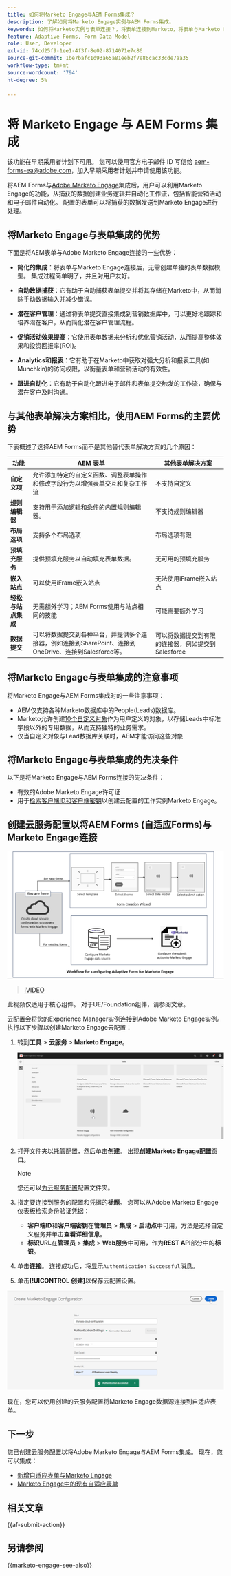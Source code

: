 ```yaml
---
title: 如何将Marketo Engage与AEM Forms集成？
description: 了解如何将Marketo Engage实例与AEM Forms集成。
keywords: 如何将Marketo实例与表单连接？，将表单连接到Marketo，将表单与Marketo Engage集成，将自适应表单与Marketo实例集成。
feature: Adaptive Forms, Form Data Model
role: User, Developer
exl-id: 74cd25f9-1ee1-4f3f-8e02-8714071e7c86
source-git-commit: 1be7bafc1d93a65a81eeb2f7e86cac33cde7aa35
workflow-type: tm+mt
source-wordcount: '794'
ht-degree: 5%

---
```


# 将 Marketo Engage 与 AEM Forms 集成

<span class="preview">该功能在早期采用者计划下可用。 您可以使用官方电子邮件 ID 写信给 aem-forms-ea@adobe.com，加入早期采用者计划并申请使用该功能。</span>

将AEM Forms与[Adobe Marketo Engage](https://experienceleague.adobe.com/en/docs/marketo/using/home)集成后，用户可以利用Marketo Engage的功能，从捕获的数据创建业务逻辑并自动化工作流，包括智能营销活动和电子邮件自动化。 配置的表单可以将捕获的数据发送到Marketo Engage进行处理。

## 将Marketo Engage与表单集成的优势

下面是将AEM表单与Adobe Marketo Engage连接的一些优势：

* **简化的集成**：将表单与Marketo Engage连接后，无需创建单独的表单数据模型。 集成过程简单明了，并且对用户友好。
* **自动数据捕获**：它有助于自动捕获表单提交并将其存储在Marketo中，从而消除手动数据输入并减少错误。

* **潜在客户管理**：通过将表单提交直接集成到营销数据库中，可以更好地跟踪和培养潜在客户，从而简化潜在客户管理流程。

* **促销活动效果提高**：它使用表单数据来分析和优化营销活动，从而提高整体效果和投资回报率(ROI)。

* **Analytics和报表**：它有助于在Marketo中获取对强大分析和报表工具(如Munchkin)的访问权限，以衡量表单和营销活动的有效性。

* **跟进自动化**：它有助于自动化跟进电子邮件和表单提交触发的工作流，确保与潜在客户及时沟通。

## 与其他表单解决方案相比，使用AEM Forms的主要优势

下表概述了选择AEM Forms而不是其他替代表单解决方案的几个原因：

| **功能** | **AEM 表单** | **其他表单解决方案** |
|-------------------------------------|----------------------------------------------------------------------|-----------------------------------------------------------|
| **自定义项** | 允许添加特定的自定义函数、调整表单操作和修改字段行为以增强表单交互和复杂工作流 | 不支持自定义 |
| **规则编辑器** | 支持用于添加逻辑和条件的内置规则编辑器。 | 不支持规则编辑器 |
| **布局选项** | 支持多个布局选项 | 布局选项有限 |
| **预填充服务** | 提供预填充服务以自动填充表单数据。 | 无可用的预填充服务 |
| **嵌入站点** | 可以使用iFrame嵌入站点 | 无法使用iFrame嵌入站点 |
| **轻松与站点集成** | 无需额外学习；AEM Forms使用与站点相同的技能 | 可能需要额外学习 |
| **数据提交** | 可以将数据提交到各种平台，并提供多个连接器，例如连接到SharePoint、连接到OneDrive、连接到Salesforce等。 | 可以将数据提交到有限的连接器，例如提交到Salesforce |

## 将Marketo Engage与表单集成的注意事项

将Marketo Engage与AEM Forms集成时的一些注意事项：

* AEM仅支持各种Marketo数据库中的People(Leads)数据库。
* Marketo允许创建[10个自定义对象](https://experienceleague.adobe.com/en/docs/marketo/using/product-docs/administration/marketo-custom-objects/add-marketo-custom-object-fields)作为用户定义的对象，以存储Leads中标准字段以外的专用数据，从而支持独特的业务需求。
* 仅当自定义对象与Lead数据库关联时，AEM才能访问这些对象

## 将Marketo Engage与表单集成的先决条件

以下是将Marketo Engage与AEM Forms连接的先决条件：

* 有效的Adobe Marketo Engage许可证
* 用于[检索客户端ID和客户端密钥](https://experienceleague.adobe.com/en/docs/marketo/using/product-docs/administration/additional-integrations/create-a-custom-service-for-use-with-rest-api)以创建云配置的工作实例Marketo Engage。

## 创建云服务配置以将AEM Forms (自适应Forms)与Marketo Engage连接

![工作流](/help/forms/assets/workflow-marketo-1.png)

>[!VIDEO](https://video.tv.adobe.com/v/3442865/engage-marketo-aem-forms-aem)

<span>此视频仅适用于核心组件。 对于UE/Foundation组件，请参阅文章。</span>

云配置会将您的Experience Manager实例连接到Adobe Marketo Engage实例。 执行以下步骤以创建Marketo Engage云配置：

1. 转到&#x200B;**工具** > **云服务** > **Marketo Engage**。

   ![Marketo Engage](/help/forms/assets/marketo-engage.png)

2. 打开文件夹以托管配置，然后单击&#x200B;**创建**。 出现&#x200B;**创建Marketo Engage配置**&#x200B;窗口。

   >[!NOTE]
   >
   > 您还可以[为云服务配置](/help/forms/configure-data-sources.md#configure-folder-for-cloud-service-configurations)配置文件夹。

3. 指定要连接到服务的配置和凭据的&#x200B;**标题**。 您可以从Adobe Marketo Engage仪表板检索身份验证凭据：
   * **客户端ID**&#x200B;和&#x200B;**客户端密钥**&#x200B;在&#x200B;**管理员** > **集成** > **启动点**&#x200B;中可用，方法是选择自定义服务并单击&#x200B;**查看详细信息**。
   * **标识URL**&#x200B;在&#x200B;**管理员** > **集成** > **Web服务**&#x200B;中可用，作为&#x200B;**REST API**&#x200B;部分中的&#x200B;**标识**。

4. 单击&#x200B;**连接**。  连接成功后，将显示`Authentication Successful`消息。
5. 单击&#x200B;**[!UICONTROL 创建]**&#x200B;以保存云配置设置。

![Marketo Engage云配置](/help/forms/assets/marketo-engage-cloud-configuration.png)

现在，您可以使用创建的云服务配置将Marketo Engage数据源连接到自适应表单。

## 下一步

您已创建云服务配置以将Adobe Marketo Engage与AEM Forms集成。 现在，您可以集成：
* [新增自适应表单与Marketo Engage](/help/forms/integrate-adaptive-form-with-marketo-engage.md)
* [Marketo Engage中的现有自适应表单](/help/forms/use-marketo-engage-data-source-in-form.md)

## 相关文章

{{af-submit-action}}

## 另请参阅

{{marketo-engage-see-also}}
